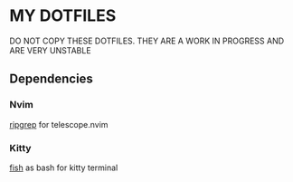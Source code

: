# MY DOTFILES

DO NOT COPY THESE DOTFILES. THEY ARE A WORK IN PROGRESS AND ARE VERY UNSTABLE


## Dependencies

### Nvim

[ripgrep](https://github.com/BurntSushi/ripgrep) for telescope.nvim

### Kitty

[fish](https://github.com/fish-shell/fish-shell) as bash for kitty terminal
